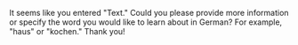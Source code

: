 It seems like you entered "Text." Could you please provide more information or specify the word you would like to learn about in German? For example, "haus" or "kochen." Thank you!